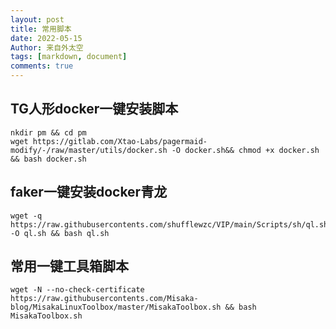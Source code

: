 ```yaml
---
layout: post
title: 常用脚本
date: 2022-05-15
Author: 来自外太空
tags: [markdown, document]
comments: true
---
```


## TG人形docker一键安装脚本

```
nkdir pm && cd pm
wget https://gitlab.com/Xtao-Labs/pagermaid-modify/-/raw/master/utils/docker.sh -O docker.sh&& chmod +x docker.sh && bash docker.sh
```

## faker一键安装docker青龙

```
wget -q https://raw.githubusercontents.com/shufflewzc/VIP/main/Scripts/sh/ql.sh -O ql.sh && bash ql.sh
```

## 常用一键工具箱脚本

```
wget -N --no-check-certificate https://raw.githubusercontents.com/Misaka-blog/MisakaLinuxToolbox/master/MisakaToolbox.sh && bash MisakaToolbox.sh  
```


